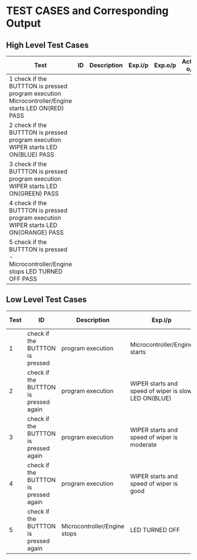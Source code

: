# TEST CASES and Corresponding Output
## High Level Test Cases
|Test | ID |	Description |	Exp.i/p |	Exp.o/p |	Actual o/p |	STATUS |
| --- | --- | --- | --- | --- | --- | ----|
1	check if the BUTTTON is pressed	program execution	Microcontroller/Engine starts	LED ON(RED)	PASS |
2	check if the BUTTTON is pressed	program execution	WIPER starts	LED ON(BLUE)	PASS |
3	check if the BUTTTON is pressed	program execution	WIPER starts	LED ON(GREEN)	PASS |
4	check if the BUTTTON is pressed	program execution	WIPER starts	LED ON(ORANGE)	PASS |
5	check if the BUTTTON is pressed	-	Microcontroller/Engine stops	LED TURNED OFF	PASS |
## Low Level Test Cases
|Test | ID |	Description |	Exp.i/p |	Exp.o/p |	Actual o/p |	STATUS |
| --- | --- | --- | --- | --- | --- | ----|
| 1 |	check if the BUTTTON is pressed |	program execution |	Microcontroller/Engine starts |	LED ON(RED) |	PASS |
| 2 |	check if the BUTTTON is pressed again |	program execution |	WIPER starts and speed of wiper is slow	LED ON(BLUE)	| PASS |
| 3 |	check if the BUTTTON is pressed again |	program execution |	WIPER starts and speed of wiper is moderate| LED ON(GREEN) | PASS |
| 4 | check if the BUTTTON is pressed again | program execution | WIPER starts and speed of wiper is good |	LED ON(ORANGE) | PASS |
| 5	| check if the BUTTTON is pressed again		| Microcontroller/Engine stops |	LED TURNED OFF |	PASS |